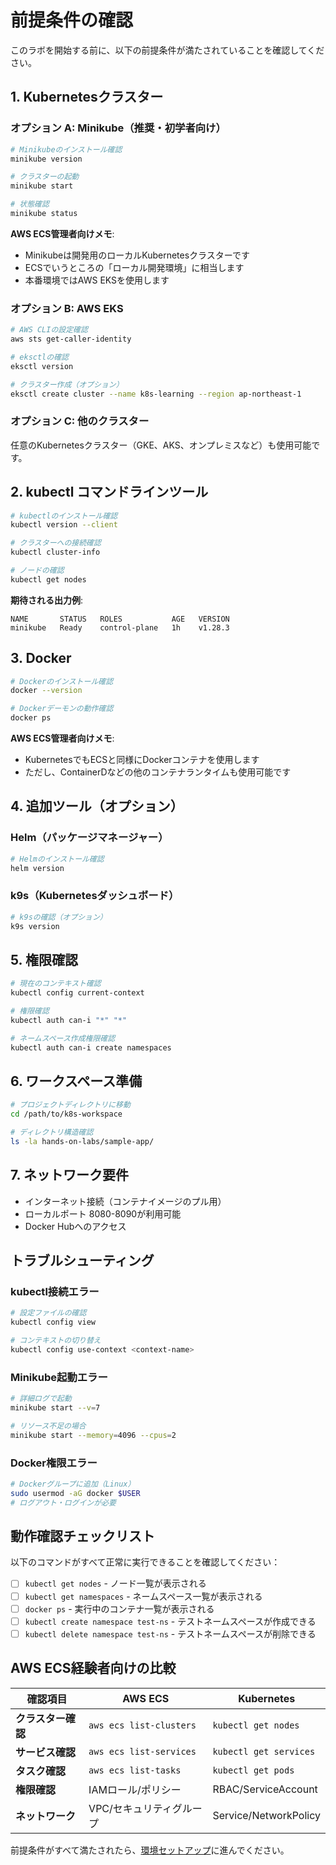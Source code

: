 # 前提条件の確認

このラボを開始する前に、以下の前提条件が満たされていることを確認してください。

## 1. Kubernetesクラスター

### オプション A: Minikube（推奨・初学者向け）

```bash
# Minikubeのインストール確認
minikube version

# クラスターの起動
minikube start

# 状態確認
minikube status
```

**AWS ECS管理者向けメモ**: 
- Minikubeは開発用のローカルKubernetesクラスターです
- ECSでいうところの「ローカル開発環境」に相当します
- 本番環境ではAWS EKSを使用します

### オプション B: AWS EKS

```bash
# AWS CLIの設定確認
aws sts get-caller-identity

# eksctlの確認
eksctl version

# クラスター作成（オプション）
eksctl create cluster --name k8s-learning --region ap-northeast-1
```

### オプション C: 他のクラスター

任意のKubernetesクラスター（GKE、AKS、オンプレミスなど）も使用可能です。

## 2. kubectl コマンドラインツール

```bash
# kubectlのインストール確認
kubectl version --client

# クラスターへの接続確認
kubectl cluster-info

# ノードの確認
kubectl get nodes
```

**期待される出力例**:
```
NAME       STATUS   ROLES           AGE   VERSION
minikube   Ready    control-plane   1h    v1.28.3
```

## 3. Docker

```bash
# Dockerのインストール確認
docker --version

# Dockerデーモンの動作確認
docker ps
```

**AWS ECS管理者向けメモ**: 
- KubernetesでもECSと同様にDockerコンテナを使用します
- ただし、ContainerDなどの他のコンテナランタイムも使用可能です

## 4. 追加ツール（オプション）

### Helm（パッケージマネージャー）

```bash
# Helmのインストール確認
helm version
```

### k9s（Kubernetesダッシュボード）

```bash
# k9sの確認（オプション）
k9s version
```

## 5. 権限確認

```bash
# 現在のコンテキスト確認
kubectl config current-context

# 権限確認
kubectl auth can-i "*" "*"

# ネームスペース作成権限確認
kubectl auth can-i create namespaces
```

## 6. ワークスペース準備

```bash
# プロジェクトディレクトリに移動
cd /path/to/k8s-workspace

# ディレクトリ構造確認
ls -la hands-on-labs/sample-app/
```

## 7. ネットワーク要件

- インターネット接続（コンテナイメージのプル用）
- ローカルポート 8080-8090が利用可能
- Docker Hubへのアクセス

## トラブルシューティング

### kubectl接続エラー

```bash
# 設定ファイルの確認
kubectl config view

# コンテキストの切り替え
kubectl config use-context <context-name>
```

### Minikube起動エラー

```bash
# 詳細ログで起動
minikube start --v=7

# リソース不足の場合
minikube start --memory=4096 --cpus=2
```

### Docker権限エラー

```bash
# Dockerグループに追加（Linux）
sudo usermod -aG docker $USER
# ログアウト・ログインが必要
```

## 動作確認チェックリスト

以下のコマンドがすべて正常に実行できることを確認してください：

- [ ] `kubectl get nodes` - ノード一覧が表示される
- [ ] `kubectl get namespaces` - ネームスペース一覧が表示される
- [ ] `docker ps` - 実行中のコンテナ一覧が表示される
- [ ] `kubectl create namespace test-ns` - テストネームスペースが作成できる
- [ ] `kubectl delete namespace test-ns` - テストネームスペースが削除できる

## AWS ECS経験者向けの比較

| 確認項目 | AWS ECS | Kubernetes |
|----------|---------|------------|
| **クラスター確認** | `aws ecs list-clusters` | `kubectl get nodes` |
| **サービス確認** | `aws ecs list-services` | `kubectl get services` |
| **タスク確認** | `aws ecs list-tasks` | `kubectl get pods` |
| **権限確認** | IAMロール/ポリシー | RBAC/ServiceAccount |
| **ネットワーク** | VPC/セキュリティグループ | Service/NetworkPolicy |

前提条件がすべて満たされたら、[環境セットアップ](environment-setup.md)に進んでください。
